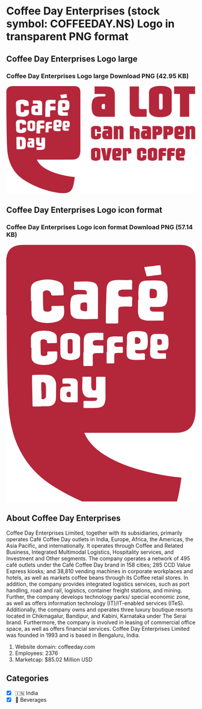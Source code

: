 # Coffee Day Enterprises (stock symbol: COFFEEDAY.NS) Logo in transparent PNG format

## Coffee Day Enterprises Logo large

### Coffee Day Enterprises Logo large Download PNG (42.95 KB)

![Coffee Day Enterprises Logo large Download PNG (42.95 KB)](/img/orig/COFFEEDAY.NS_BIG-59b21d17.png)

## Coffee Day Enterprises Logo icon format

### Coffee Day Enterprises Logo icon format Download PNG (57.14 KB)

![Coffee Day Enterprises Logo icon format Download PNG (57.14 KB)](/img/orig/COFFEEDAY.NS-f4751876.png)

## About Coffee Day Enterprises

Coffee Day Enterprises Limited, together with its subsidiaries, primarily operates Café Coffee Day outlets in India, Europe, Africa, the Americas, the Asia Pacific, and internationally. It operates through Coffee and Related Business, Integrated Multimodal Logistics, Hospitality services, and Investment and Other segments. The company operates a network of 495 café outlets under the Café Coffee Day brand in 158 cities; 285 CCD Value Express kiosks; and 38,810 vending machines in corporate workplaces and hotels, as well as markets coffee beans through its Coffee retail stores. In addition, the company provides integrated logistics services, such as port handling, road and rail, logistics, container freight stations, and mining. Further, the company develops technology parks/ special economic zone, as well as offers information technology (IT)/IT-enabled services (ITeS). Additionally, the company owns and operates three luxury boutique resorts located in Chikmagalur, Bandipur, and Kabini, Karnataka under The Serai brand. Furthermore, the company is involved in leasing of commercial office space, as well as offers financial services. Coffee Day Enterprises Limited was founded in 1993 and is based in Bengaluru, India.

1. Website domain: coffeeday.com
2. Employees: 2376
3. Marketcap: $85.02 Million USD


## Categories
- [x] 🇮🇳 India
- [x] 🥤 Beverages
